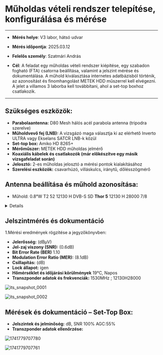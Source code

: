 #  Műholdas vételi rendszer telepítése, konfigurálása és mérése 

---

- **Mérés helye**: V3 labor, hátsó udvar
- **Mérés időpontja**: 2025.03.12
- **Felelős személy**: Szatmári András
  
- **Cél**: A feladat egy műholdas vételi rendszer kiépítése, egy szabadon fogható (FTA) csatorna beállítása, valamint a jelszint mérése és dokumentálása. A műhold kiválasztása internetes adatbázisból történik, az azonosítást és finomhangolást METEK HDD műszerrel kell elvégezni. A jelet a villamos 3 laborba kell továbbítani, ahol a set-top boxhoz csatlakozik.
  
---

## Szükséges eszközök:

- **Parabolaantenna:** D80 Mesh hálós acél parabola antenna (tripodra szerelve)
- **Műholdvevő fej (LNB):** A vizsgázó maga választja ki az elérhető Inverto ULTRA vagy Ekselans SATCR LNB-k közül
- **Set-top box:** Amiko HD 8265+
- **Mérőműszer:** METEK HDD műholdas jelmérő
- **Koaxiális kábelek és csatlakozók (már előkészítve egy másik vizsgafeladat során)**
- **Jelosztó:** 2-es műholdas jelosztó a mérési pontok kialakításához
- **Szerelési eszközök:** csavarhúzó, villáskulcs, iránytű, dőlésszögmérő

## Antenna beállítása és műhold azonosítása:

- Műhold:	0.8°W	T2	52	12130 H	DVB-S	SD  **Thor 5** 12130 H 	28000
7/8

<details>
  
<img src="https://raw.githubusercontent.com/1SzatmariAndras6/TAVKOZLES/refs/heads/main/JEGYZOKONYV/M%C5%B1hold_vizsga/K%C3%A9perny%C5%91k%C3%A9p%202025-03-10%20125418.png" height="80" width="900">
<br>

</details>


## Jelszintmérés és dokumentáció

  1.Mérési eredmények rögzítése a jegyzőkönyvben:

- **Jelerősség:** (dBμV)  
- **Jel-zaj viszony (SNR):** (0.6dB)  
- **Bit Error Rate (BER)** 1.10
- **Modulation Error Ratio (MER):** (8.1dB)  
- **Csillapítás:** (dB)  
- **Lock állapot:** igen
- **Hőmérséklet és időjárási körülmények**   19°C, Napos
- **Transzponder adatok és frekvenciák:** 1530MHz ; 12130H28000

![its_snapshot_0001](https://github.com/user-attachments/assets/c8054127-68dc-47cb-946d-4430bc7e193b)

![its_snapshot_0002](https://github.com/user-attachments/assets/6792a882-da8c-4015-9dd4-ae39a9b232a1)





 ## Mérések és dokumentáció – Set-Top Box:

- **Jelszintek és jelminőség:** dB, SNR 100% AGC:55%
- **Transzponder adatok ellenőrzése:**
  
![1741779707780](https://github.com/user-attachments/assets/da70fb82-9d8a-4531-8b09-6557c0815916)

![1741779707761](https://github.com/user-attachments/assets/14794122-677b-4056-8db6-db0d7912eb72)

  
